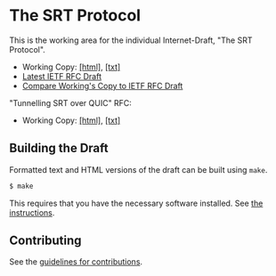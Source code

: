 # The SRT Protocol

This is the working area for the individual Internet-Draft, "The SRT Protocol".

* Working Copy: [[html]](https://Haivision.github.io/srt-rfc/#go.draft-sharabayko-srt.html), [[txt]](https://Haivision.github.io/srt-rfc/#go.draft-sharabayko-srt.txt)
* [Latest IETF RFC Draft](https://tools.ietf.org/html/draft-sharabayko-srt-00)
* [Compare Working's Copy to IETF RFC Draft](https://Haivision.github.io/srt-rfc/#go.draft-sharabayko-srt.diff)

"Tunnelling SRT over QUIC" RFC:

* Working Copy: [[html]](https://Haivision.github.io/srt-rfc/#go.draft-sharabayko-srt-over-quic.html), [[txt]](https://Haivision.github.io/srt-rfc/#go.draft-sharabayko-srt-over-quic.txt)

## Building the Draft

Formatted text and HTML versions of the draft can be built using `make`.

```sh
$ make
```

This requires that you have the necessary software installed.  See
[the instructions](https://github.com/martinthomson/i-d-template/blob/master/doc/SETUP.md).

## Contributing

See the
[guidelines for contributions](https://github.com/Haivision/srt-rfc/blob/master/CONTRIBUTING.md).
